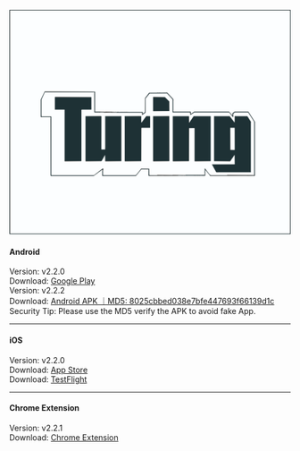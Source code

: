 ![Turing](./logo.svg) 
####  Android
Version: v2.2.0    
Download: [Google Play](https://play.google.com/store/apps/details?id=xyz.turingwallet.app)  
Version: v2.2.2    
Download: [Android APK ｜MD5: 8025cbbed038e7bfe447693f66139d1c ](https://cdn.turingwallet.xyz/TuringWallet/TuringWallet_v2.2.2_20251010090014.apk)  
Security Tip: Please use the MD5 verify the APK to avoid fake App. 

______________________________________________________________________________________________________________________
####  iOS
Version: v2.2.0    
Download: [App Store](https://apps.apple.com/us/app/turingwallet/id673901912)  
Download: [TestFlight](https://testflight.apple.com/join/yg3nR1v3)

______________________________________________________________________________________________________________________
####  Chrome Extension
Version:  v2.2.1  
Download: [Chrome Extension](https://chromewebstore.google.com/detail/turing-wallet/mjlneilmalioopigbcoamnebihcfndeg) 
